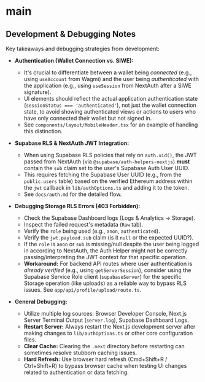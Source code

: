 # main

## Development & Debugging Notes

Key takeaways and debugging strategies from development:

- **Authentication (Wallet Connection vs. SIWE):**

  - It's crucial to differentiate between a wallet being _connected_ (e.g., using `useAccount` from Wagmi) and the user being _authenticated_ with the application (e.g., using `useSession` from NextAuth after a SIWE signature).
  - UI elements should reflect the actual application authentication state (`sessionStatus === 'authenticated'`), not just the wallet connection state, to avoid showing authenticated views or actions to users who have only connected their wallet but not signed in.
  - See `components/layout/MobileHeader.tsx` for an example of handling this distinction.

- **Supabase RLS & NextAuth JWT Integration:**

  - When using Supabase RLS policies that rely on `auth.uid()`, the JWT passed from NextAuth (via `@supabase/auth-helpers-nextjs`) **must** contain the `sub` claim set to the user's Supabase Auth User UUID.
  - This requires fetching the Supabase User UUID (e.g., from the `public.users` table) based on the verified Ethereum address within the `jwt` callback in `lib/authOptions.ts` and adding it to the token.
  - See `docs/auth.md` for the detailed flow.

- **Debugging Storage RLS Errors (403 Forbidden):**

  - Check the Supabase Dashboard logs (Logs & Analytics -> Storage).
  - Inspect the failed request's metadata (`Raw` tab).
  - Verify the `role` being used (e.g., `anon`, `authenticated`).
  - Verify the `jwt.payload.sub` claim (is it `null` or the expected UUID?).
  - If the `role` is `anon` or `sub` is missing/null despite the user being logged in according to NextAuth, the Auth Helper might not be correctly passing/interpreting the JWT context for that specific operation.
  - **Workaround:** For backend API routes where user authentication is _already verified_ (e.g., using `getServerSession`), consider using the Supabase Service Role client (`supabaseServer`) for the specific Storage operation (like uploads) as a reliable way to bypass RLS issues. See `app/api/profile/upload/route.ts`.

- **General Debugging:**
  - Utilize multiple log sources: Browser Developer Console, Next.js Server Terminal Output (`server.log`), Supabase Dashboard Logs.
  - **Restart Server:** Always restart the Next.js development server after making changes to `lib/authOptions.ts` or other core configuration files.
  - **Clear Cache:** Clearing the `.next` directory before restarting can sometimes resolve stubborn caching issues.
  - **Hard Refresh:** Use browser hard refresh (Cmd+Shift+R / Ctrl+Shift+R) to bypass browser cache when testing UI changes related to authentication or data fetching.
